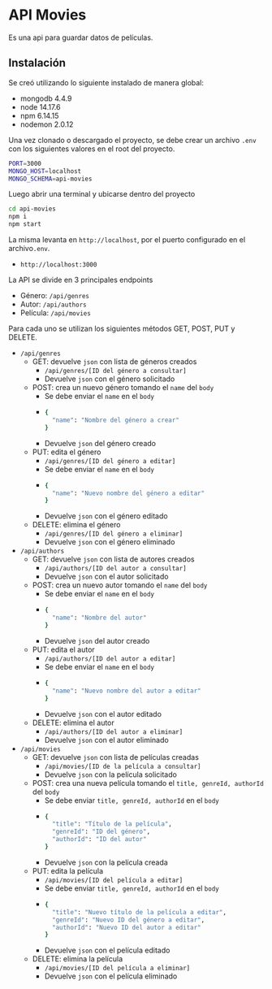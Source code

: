 # API Movies

Es una api para guardar datos de películas.

## Instalación

Se creó utilizando lo siguiente instalado de manera global:
- mongodb 4.4.9
- node 14.17.6
- npm 6.14.15
- nodemon 2.0.12

Una vez clonado o descargado el proyecto, se debe crear un archivo `.env` con los siguientes valores en el root del proyecto.
```sh
PORT=3000
MONGO_HOST=localhost
MONGO_SCHEMA=api-movies
```

Luego abrir una terminal y ubicarse dentro del proyecto
```sh
cd api-movies
npm i
npm start
```

La misma levanta en `http://localhost`, por el puerto configurado en el archivo`.env`.
- `http://localhost:3000`

La API se divide en 3 principales endpoints
- Género: `/api/genres`
- Autor: `/api/authors`
- Película: `/api/movies`

Para cada uno se utilizan los siguientes métodos GET, POST, PUT y DELETE.

- `/api/genres`
  - GET: devuelve `json` con lista de géneros creados
    - `/api/genres/[ID del género a consultar]`
    - Devuelve `json` con el género solicitado
  - POST: crea un nuevo género tomando el `name` del `body`
    - Se debe enviar el `name` en el `body`
    - ```sh
      {
        "name": "Nombre del género a crear"
      }
      ```
    - Devuelve `json` del género creado
  - PUT: edita el género
    - `/api/genres/[ID del género a editar]`
    - Se debe enviar el `name` en el `body`
    - ```sh
      {
        "name": "Nuevo nombre del género a editar"
      }
      ```
    - Devuelve `json` con el género editado
  - DELETE: elimina el género
    - `/api/genres/[ID del género a eliminar]`
    - Devuelve `json` con el género eliminado
- `/api/authors`
  - GET: devuelve `json` con lista de autores creados
    - `/api/authors/[ID del autor a consultar]`
    - Devuelve `json` con el autor solicitado
  - POST: crea un nuevo autor tomando el `name` del `body`
    - Se debe enviar el `name` en el `body`
    - ```sh
      {
        "name": "Nombre del autor"
      }
      ```
    - Devuelve `json` del autor creado
  - PUT: edita el autor
    - `/api/authors/[ID del autor a editar]`
    - Se debe enviar el `name` en el `body`
    - ```sh
      {
        "name": "Nuevo nombre del autor a editar"
      }
      ```
    - Devuelve `json` con el autor editado
  - DELETE: elimina el autor
    - `/api/authors/[ID del autor a eliminar]`
    - Devuelve `json` con el autor eliminado
- `/api/movies`
  - GET: devuelve `json` con lista de películas creadas
    - `/api/movies/[ID de la película a consultar]`
    - Devuelve `json` con la película solicitado
  - POST: crea una nueva película tomando el `title, genreId, authorId` del `body`
    - Se debe enviar `title, genreId, authorId` en el `body`
    - ```sh
      {
        "title": "Título de la película",
        "genreId": "ID del género",
        "authorId": "ID del autor"
      }
      ```
    - Devuelve `json` con la película creada
  - PUT: edita la película
    - `/api/movies/[ID del película a editar]`
    - Se debe enviar `title, genreId, authorId` en el `body`
    - ```sh
      {
        "title": "Nuevo título de la película a editar",
        "genreId": "Nuevo ID del género a editar",
        "authorId": "Nuevo ID del autor a editar"
      }
      ```
    - Devuelve `json` con el película editado
  - DELETE: elimina la película
    - `/api/movies/[ID del película a eliminar]`
    - Devuelve `json` con el película eliminado
